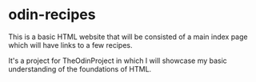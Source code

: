 # odin-recipes
This is a basic HTML website that will be consisted of
a main index page which will have links to a few recipes. 

It's a project for TheOdinProject in which I will showcase
my basic understanding of the foundations of HTML.